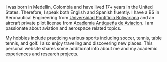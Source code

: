 I was born in Medellin, Colombia and have lived 17+ years in the United States. Therefore, I speak both English and Spanish fluently. I have a BS in Aeronautical Engineering from [Universidad Pontificia Bolivariana](https://upb.edu.co) and an aircraft private pilot license from [Academia Antiqueña de Aviacion](https://aviacion.edu.co). I am passionate about aviation and aerospace related topics.

My hobbies include practicing various sports including soccer, tennis, table tennis, and golf. I also enjoy traveling and discovering new places. This personal website shares some additional info about me and my academic experiences and research projects.